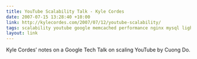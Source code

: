 ```yaml
---
title: YouTube Scalability Talk - Kyle Cordes
date: 2007-07-15 13:28:40 +10:00
link: http://kylecordes.com/2007/07/12/youtube-scalability/
tags: scalability youtube google memcached performance nginx mysql lighttpd apache python
layout: link
---
```

Kyle Cordes’ notes on a Google Tech Talk on scaling YouTube by Cuong Do.
